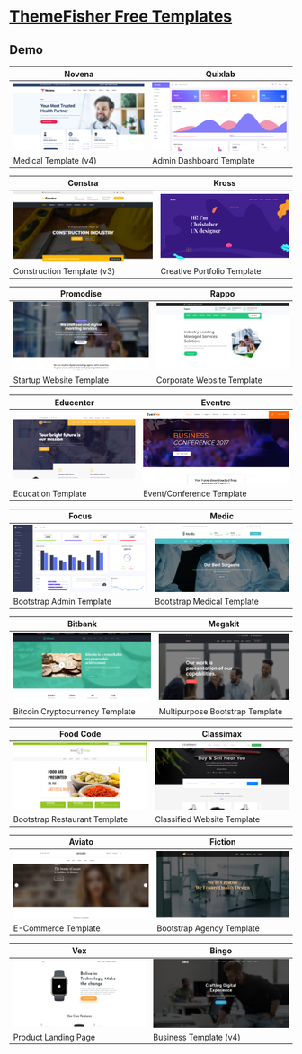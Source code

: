 # [ThemeFisher Free Templates](https://themefisher.com)

## Demo
Novena | Quixlab
--- | ---
[![Novena](https://raw.githubusercontent.com/World-of-Templates/ThemeFisher-Free-Templates/main/zSupportImages/Novena.png)](https://) | [![Quixlab](https://raw.githubusercontent.com/World-of-Templates/ThemeFisher-Free-Templates/main/zSupportImages/Quixlab.png)](https://)
Medical Template (v4) | Admin Dashboard Template

Constra | Kross
--- | ---
[![Constra](https://raw.githubusercontent.com/World-of-Templates/ThemeFisher-Free-Templates/main/zSupportImages/Constra.png)](https://) | [![Kross](https://raw.githubusercontent.com/World-of-Templates/ThemeFisher-Free-Templates/main/zSupportImages/Kross.png)](https://)
Construction Template (v3) | Creative Portfolio Template

Promodise | Rappo
--- | ---
[![Promodise](https://raw.githubusercontent.com/World-of-Templates/ThemeFisher-Free-Templates/main/zSupportImages/Promodise.png)](https://) | [![Rappo](https://raw.githubusercontent.com/World-of-Templates/ThemeFisher-Free-Templates/main/zSupportImages/Rappo.png)](https://)
Startup Website Template | Corporate Website Template

Educenter | Eventre
--- | ---
[![Educenter](https://raw.githubusercontent.com/World-of-Templates/ThemeFisher-Free-Templates/main/zSupportImages/Educenter.png)](https://) | [![Eventre](https://raw.githubusercontent.com/World-of-Templates/ThemeFisher-Free-Templates/main/zSupportImages/Eventre.png)](https://)
Education Template | Event/Conference Template

Focus | Medic
--- | ---
[![Focus](https://raw.githubusercontent.com/World-of-Templates/ThemeFisher-Free-Templates/main/zSupportImages/Focus.png)](https://) | [![Medic](https://raw.githubusercontent.com/World-of-Templates/ThemeFisher-Free-Templates/main/zSupportImages/Medic.png)](https://)
Bootstrap Admin Template | Bootstrap Medical Template

Bitbank | Megakit
--- | ---
[![Bitbank](https://raw.githubusercontent.com/World-of-Templates/ThemeFisher-Free-Templates/main/zSupportImages/Bitbank.png)](https://) | [![Megakit](https://raw.githubusercontent.com/World-of-Templates/ThemeFisher-Free-Templates/main/zSupportImages/Megakit.png)](https://)
Bitcoin Cryptocurrency Template | Multipurpose Bootstrap Template

Food Code | Classimax
--- | ---
[![FoodCode](https://raw.githubusercontent.com/World-of-Templates/ThemeFisher-Free-Templates/main/zSupportImages/FoodCode.png)](https://) | [![Classimax](https://raw.githubusercontent.com/World-of-Templates/ThemeFisher-Free-Templates/main/zSupportImages/Classimax.png)](https://)
Bootstrap Restaurant Template | Classified Website Template

Aviato | Fiction
--- | ---
[![Aviato](https://raw.githubusercontent.com/World-of-Templates/ThemeFisher-Free-Templates/main/zSupportImages/Aviato.png)](https://) | [![Fiction](https://raw.githubusercontent.com/World-of-Templates/ThemeFisher-Free-Templates/main/zSupportImages/Fiction.png)](https://)
E-Commerce Template | Bootstrap Agency Template

Vex | Bingo
--- | ---
[![Vex](https://raw.githubusercontent.com/World-of-Templates/ThemeFisher-Free-Templates/main/zSupportImages/Vex.png)](https://) | [![Bingo](https://raw.githubusercontent.com/World-of-Templates/ThemeFisher-Free-Templates/main/zSupportImages/Bingo.png)](https://)
Product Landing Page | Business Template (v4)